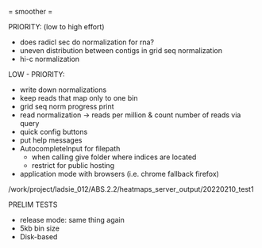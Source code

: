 = smoother =

PRIORITY: (low to high effort)
- does radicl sec do normalization for rna?
- uneven distribution between contigs in grid seq normalization
- hi-c normalization

LOW - PRIORITY:
- write down normalizations
- keep reads that map only to one bin
- grid seq norm progress print
- read normalization -> reads per million & count number of reads via query
- quick config buttons
- put help messages
- AutocompleteInput for filepath
    - when calling give folder where indices are located
    - restrict for public hosting
- application mode with browsers (i.e. chrome fallback firefox)








 /work/project/ladsie_012/ABS.2.2/heatmaps_server_output/20220210_test1

PRELIM TESTS
- release mode: same thing again
- 5kb bin size
- Disk-based
